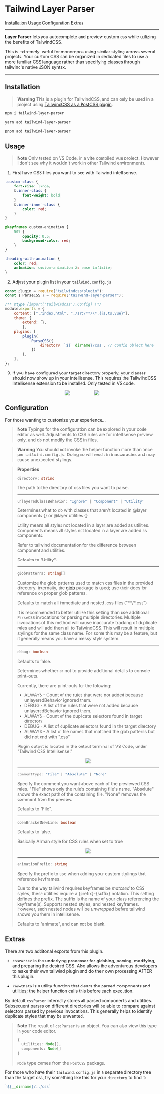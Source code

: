 # Tailwind Layer Parser

[Installation](#installation)
[Usage](#usage)
[Configuration](#configuration)
[Extras](#extras)

---

**Layer Parser** lets you autocomplete and preview custom css while utilizing the benefits of TailwindCSS.

This is extremely useful for monorepos using similar styling across several projects. Your custom CSS can be organized in dedicated files to use a more familiar CSS language rather than specifying classes through tailwind's native JSON syntax.

---

## Installation

> **Warning**
> This is a plugin for TailwindCSS, and can only be used in a project using [TailwindCSS as a PostCSS plugin](https://tailwindcss.com/docs/installation/using-postcss).

```sh
npm i tailwind-layer-parser
```

```sh
yarn add tailwind-layer-parser
```

```sh
pnpm add tailwind-layer-parser
```

## Usage

> **Note**
> Only tested on VS Code, in a vite compiled vue project. However I don't see why it wouldn't work in other Tailwind environments.

1. First have CSS files you want to see with Tailwind intellisense.
```css
.custom-class {
    font-size: large;
    &.inner-class {
        font-weight: bold;
    } 
    &.inner-inner-class {
        color: red;
    }
} 

@keyframes custom-animation {
    50% {
        opacity: 0.5;
        background-color: red;
    }
}

.heading-with-animation {
    color: red;
    animation: custom-animation 2s ease infinite;
}

```
2. Adjust your plugin list in your ```tailwind.config.js```

```js
const plugin = require("tailwindcss/plugin");
const { ParseCSS } = require("tailwind-layer-parser");

/** @type {import('tailwindcss').Config} \*/
module.exports = {
    content: ["./index.html", "./src/**/\*.{js,ts,vue}"],
    theme: {
        extend: {},
        },
    plugins: [
        plugin(
            ParseCSS({
                directory: `${__dirname}/css`, // config object here
            })
        ),
    ],
};
```
3. If you have configured your target directory properly, your classes should now show up in your intellisense. This requires the TailwiindCSS Intellisense extension to be installed. Only tested in VS code.
<div style="display: flex; align-items: center; justify-content: center; gap: 5rem;">
    <img src="./assets/IntellisenseCommentPreview.png" />
    <img src="./assets/KeyframeIntellisensePreview.png"/>
</div>

## Configuration
For those wanting to customize your experience...
> **Note**
> Typings for the configuration can be explored in your code editor as well.
> Adjustments to CSS rules are for intellisense preview only, and do not modify the CSS in files.
>

> **Warning**
> You should not invoke the helper function more than once per ```tailwind.config.js```. Doing so will result in inaccuracies and may cause unexpected stylings.
>

> **Properties**
> ```ts
> directory: string
> ``` 
> The path to the directory of css files you want to parse.
> 
> ---
> ```ts
> unlayeredClassBehavior: "Ignore" | "Component" | "Utility"
> ```
> Determines what to do with classes that aren't located in @layer components {} or @layer utilities {}
>
> Utility means all styles not located in a layer are added as utilities.
> Components means all styles not located in a layer are added as components.
>
> Refer to tailwind documentation for the difference between component and utilities.
> 
> Defaults to "Utility".
>
> ---
> ```ts
> globPatterns: string[]
> ```
> Customize the glob patterns used to match css files in the provided directory. Internally, the [glob](https://www.npmjs.com/package/glob) package is used; use their docs for reference on proper glob patterns.
> 
> Defaults to match all immediate and nested .css files ("**/*.css")
>
> It is recommended to better utilize this setting than use additional ```ParseCSS``` invocations for parsing multiple directories. Multiple invocations of this method will cause inaccurate tracking of duplicate rules and will add them all to TailwindCSS. This will result in multiple stylings for the same class name. For some this may be a feature, but it generally means you have a messy style system.
>
> ---
> ```ts
> debug: boolean
> ```
> Defaults to false.
> 
> Determines whether or not to provide additional details to console print-outs.
> 
> Currently, there are print-outs for the folowing:
> - ALWAYS - Count of the rules that were not added because unlayeredBehavior ignored them.
> - DEBUG - A list of the rules that were not added because unlayeredBehavior ignored them.
> - ALWAYS - Count of the duplicate selectors found in target directory
> - DEBUG - A list of duplicate selectors found in the target directory
> - ALWAYS - A list of file names that matched the glob patterns but did not end with ".css"
>
> Plugin output is located in the output terminal of VS Code, under "Tailwind CSS Intellisense."
> <div style="text-align:center"><img src="./assets/TailwindOutputTerminal.png" /></div>
>
> ---
> ```ts
> commentType: "File" | "Absolute" | "None"
> ```
>  Specify the comment you want above each of the previewed CSS rules. "File" shows only the rule's containing file's name. "Absolute" shows the exact path of the containing file. "None" removes the comment from the preview.
>
> Defaults to "File".
>
> ---
> 
> ```ts
> openBracketNewLine: boolean
> ```
> Defaults to false.
> 
> Basically Allman style for CSS rules when set to true.
> <div style="text-align:center"><img src="./assets/IntellisenseAllmanStylePreview.png" /></div>
>
> ---
>
> ```ts
> animationPrefix: string
> ```
> Specify the prefix to use when adding your custom stylings that reference keyframes.
>
> Due to the way tailwind requires keyframes be *matched* to CSS styles, these utilities require a {prefix}-{suffix} notation. This setting defines the prefix. The suffix is the name of your class referencing the keyframe(s). Supports nested styles, and nested keyframes. However, such nested nodes will be *unwrapped* before tailwind shows you them in intellisense.
> 
> Defaults to "animate", and can not be blank.

## Extras
There are two additonal exports from this plugin. 

* ```cssParser``` is the underlying processor for globbing, parsing, modifying, and preparing the desired CSS. Also allows the adventurous developers to make their own tailwind plugin and do their own processing AFTER this plugin. 

* ```resetData``` is a utility function that clears the parsed components and utilities; the helper function calls this before each execution. 

By default ```cssParser``` internally stores all parsed components and utilities. Subsequent parses on different directories will be able to compare against selectors parsed by previous invocations. This generally helps to identify duplicate styles that may be unwanted.

> **Note**
> The result of ```cssParser``` is an object. You can also view this type in your code editor.
> ```ts
> {
>   utilities: Node[],
>   components: Node[]
> }
> ```
> ```Node``` type comes from the ```PostCSS``` package.

For those who have their ```tailwind.config.js``` in a separate directory tree than the target css, try something like this for your ```directory``` to find it:
```js
`${__dirname}/../css`
```